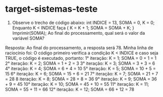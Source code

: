 # target-sistemas-teste

1) Observe o trecho de código abaixo:
int INDICE = 13, SOMA = 0, K = 0;
Enquanto K < INDICE faça { K = K + 1; SOMA = SOMA + K; }
Imprimir(SOMA);
Ao final do processamento, qual será o valor da variável SOMA?

Resposta: Ao final do processamento, a resposta será 78. Minha linha de raciocínio foi: O código primeiro verifica a condição K < INDICE e caso seja TRUE, o código é executado, portanto:
1° iteração: K = 1; SOMA = 0 + 1 = 1 
2° iteração: K = 2; SOMA = 1 + 2 = 3
3° iteração: K = 3; SOMA = 3 + 3 = 6
4° iteração: K = 4; SOMA = 6 + 4 = 10
5° iteração: K = 5; SOMA = 10 + 5 = 15
6° iteração: K = 6; SOMA = 15 + 6 = 21
7° iteração: K = 7; SOMA = 21 + 7 = 28
8 iteração: K = 8; SOMA = 28 + 8 = 36
9° iteração: K = 9; SOMA = 36 + 9 = 45
10° iteração: K = 10; SOMA = 45 + 10 = 55
11° iteração: K = 11; SOMA = 55 + 11 = 66
12° iteração: K = 12; SOMA = 66 + 12 = 78
